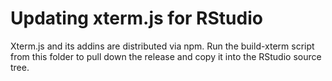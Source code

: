 # Updating xterm.js for RStudio

Xterm.js and its addins are distributed via npm. Run the build-xterm script from this folder to 
pull down the release and copy it into the RStudio source tree.

